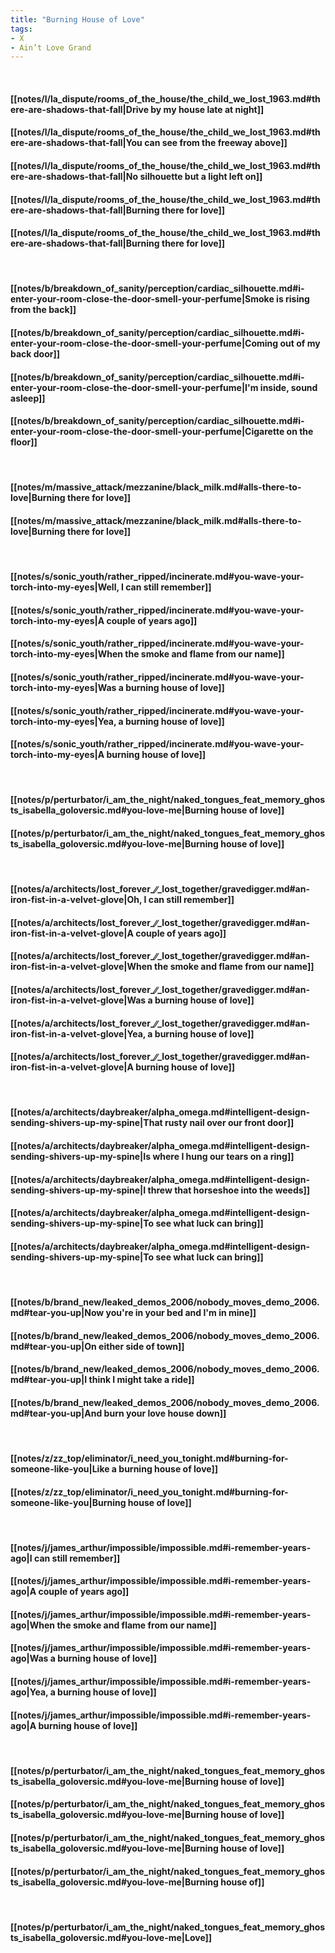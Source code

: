 ```yaml
---
title: "Burning House of Love"
tags:
- X
- Ain’t Love Grand
---
```

&nbsp;
#### [[notes/l/la_dispute/rooms_of_the_house/the_child_we_lost_1963.md#there-are-shadows-that-fall|Drive by my house late at night]]
#### [[notes/l/la_dispute/rooms_of_the_house/the_child_we_lost_1963.md#there-are-shadows-that-fall|You can see from the freeway above]]
#### [[notes/l/la_dispute/rooms_of_the_house/the_child_we_lost_1963.md#there-are-shadows-that-fall|No silhouette but a light left on]]
#### [[notes/l/la_dispute/rooms_of_the_house/the_child_we_lost_1963.md#there-are-shadows-that-fall|Burning there for love]]
#### [[notes/l/la_dispute/rooms_of_the_house/the_child_we_lost_1963.md#there-are-shadows-that-fall|Burning there for love]]
&nbsp;
#### [[notes/b/breakdown_of_sanity/perception/cardiac_silhouette.md#i-enter-your-room-close-the-door-smell-your-perfume|Smoke is rising from the back]]
#### [[notes/b/breakdown_of_sanity/perception/cardiac_silhouette.md#i-enter-your-room-close-the-door-smell-your-perfume|Coming out of my back door]]
#### [[notes/b/breakdown_of_sanity/perception/cardiac_silhouette.md#i-enter-your-room-close-the-door-smell-your-perfume|I'm inside, sound asleep]]
#### [[notes/b/breakdown_of_sanity/perception/cardiac_silhouette.md#i-enter-your-room-close-the-door-smell-your-perfume|Cigarette on the floor]]
&nbsp;
#### [[notes/m/massive_attack/mezzanine/black_milk.md#alls-there-to-love|Burning there for love]]
#### [[notes/m/massive_attack/mezzanine/black_milk.md#alls-there-to-love|Burning there for love]]
&nbsp;
#### [[notes/s/sonic_youth/rather_ripped/incinerate.md#you-wave-your-torch-into-my-eyes|Well, I can still remember]]
#### [[notes/s/sonic_youth/rather_ripped/incinerate.md#you-wave-your-torch-into-my-eyes|A couple of years ago]]
#### [[notes/s/sonic_youth/rather_ripped/incinerate.md#you-wave-your-torch-into-my-eyes|When the smoke and flame from our name]]
#### [[notes/s/sonic_youth/rather_ripped/incinerate.md#you-wave-your-torch-into-my-eyes|Was a burning house of love]]
#### [[notes/s/sonic_youth/rather_ripped/incinerate.md#you-wave-your-torch-into-my-eyes|Yea, a burning house of love]]
#### [[notes/s/sonic_youth/rather_ripped/incinerate.md#you-wave-your-torch-into-my-eyes|A burning house of love]]
&nbsp;
#### [[notes/p/perturbator/i_am_the_night/naked_tongues_feat_memory_ghosts_isabella_goloversic.md#you-love-me|Burning house of love]]
#### [[notes/p/perturbator/i_am_the_night/naked_tongues_feat_memory_ghosts_isabella_goloversic.md#you-love-me|Burning house of love]]
&nbsp;
#### [[notes/a/architects/lost_forever_∕∕_lost_together/gravedigger.md#an-iron-fist-in-a-velvet-glove|Oh, I can still remember]]
#### [[notes/a/architects/lost_forever_∕∕_lost_together/gravedigger.md#an-iron-fist-in-a-velvet-glove|A couple of years ago]]
#### [[notes/a/architects/lost_forever_∕∕_lost_together/gravedigger.md#an-iron-fist-in-a-velvet-glove|When the smoke and flame from our name]]
#### [[notes/a/architects/lost_forever_∕∕_lost_together/gravedigger.md#an-iron-fist-in-a-velvet-glove|Was a burning house of love]]
#### [[notes/a/architects/lost_forever_∕∕_lost_together/gravedigger.md#an-iron-fist-in-a-velvet-glove|Yea, a burning house of love]]
#### [[notes/a/architects/lost_forever_∕∕_lost_together/gravedigger.md#an-iron-fist-in-a-velvet-glove|A burning house of love]]
&nbsp;
#### [[notes/a/architects/daybreaker/alpha_omega.md#intelligent-design-sending-shivers-up-my-spine|That rusty nail over our front door]]
#### [[notes/a/architects/daybreaker/alpha_omega.md#intelligent-design-sending-shivers-up-my-spine|Is where I hung our tears on a ring]]
#### [[notes/a/architects/daybreaker/alpha_omega.md#intelligent-design-sending-shivers-up-my-spine|I threw that horseshoe into the weeds]]
#### [[notes/a/architects/daybreaker/alpha_omega.md#intelligent-design-sending-shivers-up-my-spine|To see what luck can bring]]
#### [[notes/a/architects/daybreaker/alpha_omega.md#intelligent-design-sending-shivers-up-my-spine|To see what luck can bring]]
&nbsp;
#### [[notes/b/brand_new/leaked_demos_2006/nobody_moves_demo_2006.md#tear-you-up|Now you're in your bed and I'm in mine]]
#### [[notes/b/brand_new/leaked_demos_2006/nobody_moves_demo_2006.md#tear-you-up|On either side of town]]
#### [[notes/b/brand_new/leaked_demos_2006/nobody_moves_demo_2006.md#tear-you-up|I think I might take a ride]]
#### [[notes/b/brand_new/leaked_demos_2006/nobody_moves_demo_2006.md#tear-you-up|And burn your love house down]]
&nbsp;
#### [[notes/z/zz_top/eliminator/i_need_you_tonight.md#burning-for-someone-like-you|Like a burning house of love]]
#### [[notes/z/zz_top/eliminator/i_need_you_tonight.md#burning-for-someone-like-you|Burning house of love]]
&nbsp;
#### [[notes/j/james_arthur/impossible/impossible.md#i-remember-years-ago|I can still remember]]
#### [[notes/j/james_arthur/impossible/impossible.md#i-remember-years-ago|A couple of years ago]]
#### [[notes/j/james_arthur/impossible/impossible.md#i-remember-years-ago|When the smoke and flame from our name]]
#### [[notes/j/james_arthur/impossible/impossible.md#i-remember-years-ago|Was a burning house of love]]
#### [[notes/j/james_arthur/impossible/impossible.md#i-remember-years-ago|Yea, a burning house of love]]
#### [[notes/j/james_arthur/impossible/impossible.md#i-remember-years-ago|A burning house of love]]
&nbsp;
#### [[notes/p/perturbator/i_am_the_night/naked_tongues_feat_memory_ghosts_isabella_goloversic.md#you-love-me|Burning house of love]]
#### [[notes/p/perturbator/i_am_the_night/naked_tongues_feat_memory_ghosts_isabella_goloversic.md#you-love-me|Burning house of love]]
#### [[notes/p/perturbator/i_am_the_night/naked_tongues_feat_memory_ghosts_isabella_goloversic.md#you-love-me|Burning house of love]]
#### [[notes/p/perturbator/i_am_the_night/naked_tongues_feat_memory_ghosts_isabella_goloversic.md#you-love-me|Burning house of]]
&nbsp;
#### [[notes/p/perturbator/i_am_the_night/naked_tongues_feat_memory_ghosts_isabella_goloversic.md#you-love-me|Love]]
